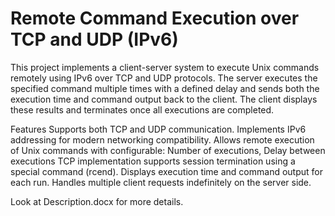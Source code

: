 # Remote Command Execution over TCP and UDP (IPv6)

This project implements a client-server system to execute Unix commands remotely using IPv6 over TCP and UDP protocols. The server executes the specified command multiple times with a defined delay and sends both the execution time and command output back to the client. The client displays these results and terminates once all executions are completed.

Features
Supports both TCP and UDP communication.
Implements IPv6 addressing for modern networking compatibility.
Allows remote execution of Unix commands with configurable: Number of executions, Delay between executions
TCP implementation supports session termination using a special command (rcend).
Displays execution time and command output for each run.
Handles multiple client requests indefinitely on the server side.

Look at Description.docx for more details.

